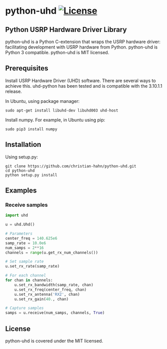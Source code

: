 # python-uhd [![License](https://img.shields.io/badge/license-MIT-blue.svg)](https://github.com/christian-hahn/python-uhd/blob/master/LICENSE)

## Python USRP Hardware Driver Library

python-uhd is a Python C-extension that wraps the USRP hardware driver: facilitating development with USRP hardware from Python. python-uhd is Python 3 compatible. python-uhd is MIT licensed.

## Prerequisites

Install USRP Hardware Driver (UHD) software. There are several ways to achieve this. uhd-python has been tested and is compatible with the 3.10.1.1 release.

In Ubuntu, using package manager:
``` text
sudo apt-get install libuhd-dev libuhd003 uhd-host
```

Install numpy. For example, in Ubuntu using pip:
``` text
sudo pip3 install numpy
```

## Installation

Using setup.py:
``` text
git clone https://github.com/christian-hahn/python-uhd.git
cd python-uhd
python setup.py install
```

## Examples

### Receive samples

``` python
import uhd

u = uhd.Uhd()

# Parameters
center_freq = 140.625e6
samp_rate = 10.0e6
num_samps = 2**16
channels = range(u.get_rx_num_channels())

# Set sample rate
u.set_rx_rate(samp_rate)

# For each channel
for chan in channels:
    u.set_rx_bandwidth(samp_rate, chan)
    u.set_rx_freq(center_freq, chan)
    u.set_rx_antenna('RX2', chan)
    u.set_rx_gain(40., chan)

# Capture samples
samps = u.receive(num_samps, channels, True)
```

## License

python-uhd is covered under the MIT licensed.

